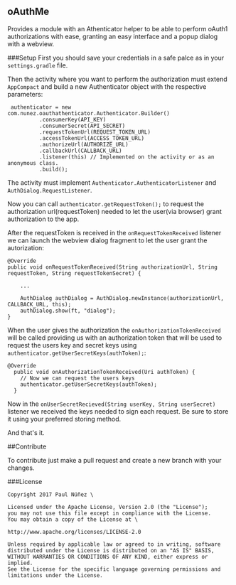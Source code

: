 ## oAuthMe
Provides a module with an Athenticator helper to be able
to perform oAuth1 authorizations with ease, granting an
easy interface and a popup dialog with a webview.

###Setup
First you should save your credentials in a safe palce as
in your ```settings.gradle``` file.

Then the activity where you want to perform the authorization
must extend ```AppCompact``` and build a
new Authenticator object with the respective parameters:

```
 authenticator = new com.nunez.oauthathenticator.Authenticator.Builder()
          .consumerKey(API_KEY)
          .consumerSecret(API_SECRET)
          .requestTokenUrl(REQUEST_TOKEN_URL)
          .accessTokenUrl(ACCESS_TOKEN_URL)
          .authorizeUrl(AUTHORIZE_URL)
          .callbackUrl(CALLBACK_URL)
          .listener(this) // Implemented on the activity or as an anonymous class.
          .build();
```

The activity must implement ```Authenticator.AuthenticatorListener``` and
```AuthDialog.RequestListener```.

Now you can call ```authenticator.getRequestToken();``` to request the authorization url(requestToken)
needed to let the user(via browser) grant authorization to the app.

After the requestToken is received in the ```onRequestTokenReceived``` listener we can
launch the webview dialog fragment to let the user grant the autorization:

```
@Override
public void onRequestTokenReceived(String authorizationUrl, String requestToken, String requestTokenSecret) {

    ...

    AuthDialog authDialog = AuthDialog.newInstance(authorizationUrl, CALLBACK_URL, this);
    authDialog.show(ft, "dialog");
}
```

When the user gives the authorization the ```onAuthorizationTokenReceived``` will be called
providing us with an authorization token that will be used to request the users key and secret keys
using ``` authenticator.getUserSecretKeys(authToken);```:

```
@Override
  public void onAuthorizationTokenReceived(Uri authToken) {
    // Now we can request the users keys
    authenticator.getUserSecretKeys(authToken);
  }
```

Now in the ```onUserSecretRecieved(String userKey, String userSecret)``` listener we received the
keys needed to sign each request. Be sure to store it using your preferred storing method.

And that's it.

##Contribute

To contribute just make a pull request and create a new branch with your changes.


###License
```
Copyright 2017 Paul Núñez \

Licensed under the Apache License, Version 2.0 (the "License");
you may not use this file except in compliance with the License.
You may obtain a copy of the License at \

http://www.apache.org/licenses/LICENSE-2.0

Unless required by applicable law or agreed to in writing, software
distributed under the License is distributed on an "AS IS" BASIS,
WITHOUT WARRANTIES OR CONDITIONS OF ANY KIND, either express or implied.
See the License for the specific language governing permissions and
limitations under the License.
```